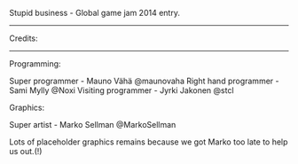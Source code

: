 Stupid business - Global game jam 2014 entry. 

----------------------------------------------------------------

Credits:

----------------------------------------------------------------

Programming:

Super programmer - Mauno Vähä @maunovaha
Right hand programmer - Sami Mylly @Noxi
Visiting programmer - Jyrki Jakonen @stcl

Graphics:

Super artist - Marko Sellman @MarkoSellman 

Lots of placeholder graphics remains because we got Marko too late to help us out.(!)
